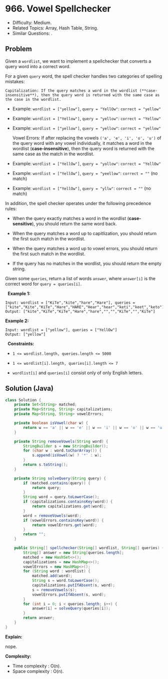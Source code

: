 # 966. Vowel Spellchecker

- Difficulty: Medium.
- Related Topics: Array, Hash Table, String.
- Similar Questions: .

## Problem

Given a ```wordlist```, we want to implement a spellchecker that converts a query word into a correct word.

For a given ```query``` word, the spell checker handles two categories of spelling mistakes:


	Capitalization: If the query matches a word in the wordlist (**case-insensitive**), then the query word is returned with the same case as the case in the wordlist.

	
		
- Example: ```wordlist = ["yellow"]```, ```query = "YellOw"```: ```correct = "yellow"```
		
- Example: ```wordlist = ["Yellow"]```, ```query = "yellow"```: ```correct = "Yellow"```
		
- Example: ```wordlist = ["yellow"]```, ```query = "yellow"```: ```correct = "yellow"```
	
	
	Vowel Errors: If after replacing the vowels ```('a', 'e', 'i', 'o', 'u')``` of the query word with any vowel individually, it matches a word in the wordlist (**case-insensitive**), then the query word is returned with the same case as the match in the wordlist.
	
		
- Example: ```wordlist = ["YellOw"]```, ```query = "yollow"```: ```correct = "YellOw"```
		
- Example: ```wordlist = ["YellOw"]```, ```query = "yeellow"```: ```correct = ""``` (no match)
		
- Example: ```wordlist = ["YellOw"]```, ```query = "yllw"```: ```correct = ""``` (no match)
	
	


In addition, the spell checker operates under the following precedence rules:


	
- When the query exactly matches a word in the wordlist (**case-sensitive**), you should return the same word back.
	
- When the query matches a word up to capitlization, you should return the first such match in the wordlist.
	
- When the query matches a word up to vowel errors, you should return the first such match in the wordlist.
	
- If the query has no matches in the wordlist, you should return the empty string.


Given some ```queries```, return a list of words ```answer```, where ```answer[i]``` is the correct word for ```query = queries[i]```.

 
**Example 1:**
```
Input: wordlist = ["KiTe","kite","hare","Hare"], queries = ["kite","Kite","KiTe","Hare","HARE","Hear","hear","keti","keet","keto"]
Output: ["kite","KiTe","KiTe","Hare","hare","","","KiTe","","KiTe"]
```

**Example 2:**
```
Input: wordlist = ["yellow"], queries = ["YellOw"]
Output: ["yellow"]
```
 
**Constraints:**


	
- ```1 <= wordlist.length, queries.length <= 5000```
	
- ```1 <= wordlist[i].length, queries[i].length <= 7```
	
- ```wordlist[i]``` and ```queries[i]``` consist only of only English letters.



## Solution (Java)

```java
class Solution {
    private Set<String> matched;
    private Map<String, String> capitalizations;
    private Map<String, String> vowelErrors;

    private boolean isVowel(char w) {
        return w == 'a' || w == 'e' || w == 'i' || w == 'o' || w == 'u';
    }

    private String removeVowels(String word) {
        StringBuilder s = new StringBuilder();
        for (char w : word.toCharArray()) {
            s.append(isVowel(w) ? '*' : w);
        }
        return s.toString();
    }

    private String solveQuery(String query) {
        if (matched.contains(query)) {
            return query;
        }
        String word = query.toLowerCase();
        if (capitalizations.containsKey(word)) {
            return capitalizations.get(word);
        }
        word = removeVowels(word);
        if (vowelErrors.containsKey(word)) {
            return vowelErrors.get(word);
        }
        return "";
    }

    public String[] spellchecker(String[] wordlist, String[] queries) {
        String[] answer = new String[queries.length];
        matched = new HashSet<>();
        capitalizations = new HashMap<>();
        vowelErrors = new HashMap<>();
        for (String word : wordlist) {
            matched.add(word);
            String s = word.toLowerCase();
            capitalizations.putIfAbsent(s, word);
            s = removeVowels(s);
            vowelErrors.putIfAbsent(s, word);
        }
        for (int i = 0; i < queries.length; i++) {
            answer[i] = solveQuery(queries[i]);
        }
        return answer;
    }
}
```

**Explain:**

nope.

**Complexity:**

* Time complexity : O(n).
* Space complexity : O(n).
